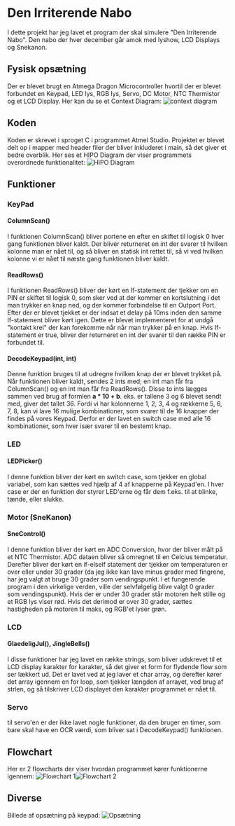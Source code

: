 # Den Irriterende Nabo

I dette projekt har jeg lavet et program der skal simulere "Den Irriterende Nabo". Den nabo der hver december går amok med lyshow, LCD Displays og Snekanon. 


## Fysisk opsætning
 Der er blevet brugt en Atmega Dragon Microcontroller hvortil der er blevet forbundet en Keypad, LED lys, RGB lys, Servo, DC Motor, NTC Thermistor og et LCD Display.
Her kan du se et Context Diagram:
![context diagram](https://i.imgur.com/D1AMYHT.png) 


## Koden

Koden er skrevet i sproget C i programmet Atmel Studio. Projektet er blevet delt op i mapper med header filer der bliver inkluderet i main, så det giver et bedre overblik. 
Her ses et HIPO Diagram der viser programmets overordnede funktionalitet:
![HIPO Diagram](https://i.imgur.com/uFw5vwj.png)

## Funktioner 
### KeyPad
#### ColumnScan()

I funktionen ColumnScan() bliver portene en efter en skiftet til logisk 0 hver gang funktionen bliver kaldt. Der bliver returneret en int der svarer til hvilken kolonne man er nået til, og så bliver en statisk int rettet til, så vi ved hvilken kolonne vi er nået til næste gang funktionen bliver kaldt.

#### ReadRows()

I funktionen ReadRows() bliver der kørt en If-statement der tjekker om en PIN er skiftet til logisk 0, som sker ved at der kommer en kortslutning i det man trykker en knap ned, og der kommer forbindelse til en Outport Port. Efter der er blevet tjekket er der indsat et delay på 10ms inden den samme If-statement bliver kørt igen. Dette er blevet implementeret for at undgå "kontakt krel" der kan forekomme når når man trykker på en knap. Hvis If-statement er true, bliver der returneret en int der svarer til den række PIN er forbundet til.

#### DecodeKeypad(int, int)
Denne funktion bruges til at udregne hvilken knap der er blevet trykket på. Når funktionen bliver kaldt, sendes 2 ints med; en int man får fra ColumnScan() og en int man får fra ReadRows(). Disse to ints lægges sammen ved brug af formlen **a * 10 + b**. eks. er tallene 3 og 6 blevet sendt med, giver det tallet 36. Fordi vi har kolonnerne 1, 2, 3, 4 og rækkerne 5, 6, 7, 8, kan vi lave 16 mulige kombinationer, som svarer til de 16 knapper der findes på vores Keypad. Derfor er der lavet en switch case med alle 16 kombinationer, som hver især svarer til en bestemt knap. 

### LED
#### LEDPicker()
I denne funktion bliver der kørt en switch case, som tjekker en global variabel, som kan sættes ved hjælp af 4 af knapperne på Keypad'en. I hver case er der en funktion der styrer LED'erne og får dem f.eks. til at blinke, tænde, eller slukke. 

### Motor (SneKanon)
#### SneControl()
I denne funktion bliver der kørt en ADC Conversion, hvor der bliver målt på et NTC Thermistor. ADC dataen bliver så omregnet til en Celcius temperatur. Derefter bliver der kørt en if-elseif statement der tjekker om temperaturen er over eller under 30 grader (da jeg ikke kan lave minus grader med fingrene, har jeg valgt at bruge 30 grader som vendingspunkt. I et fungerende program i den virkelige verden, ville der selvfølgelig blive valgt 0 grader som vendingspunkt).
Hvis der er under 30 grader står motoren helt stille og et RGB lys viser rød. Hvis det derimod er over 30 grader, sættes hastigheden på motoren til maks, og RGB'et lyser grøn. 

### LCD
#### GlaedeligJul(), JingleBells()
I disse funktioner har jeg lavet en række strings, som bliver udskrevet til et LCD display karakter for karakter, så det giver et form for flydende flow som ser lækkert ud. Det er lavet ved at jeg laver et char array, og derefter kører det array igennem en for loop, som tjekker længden af arrayet, ved brug af strlen, og så tilskriver LCD displayet den karakter programmet er nået til.

### Servo
til servo'en er der ikke lavet nogle funktioner, da den bruger en timer, som bare skal have en OCR værdi, som bliver sat i DecodeKeypad() funktionen.

## Flowchart
Her er 2 flowcharts der viser hvordan programmet kører funktionerne igennem:
![Flowchart 1](https://i.imgur.com/51AvQzf.png)![Flowchart 2](https://i.imgur.com/7A39hgw.png)

## Diverse
Billede af opsætning på keypad: 
![Opsætning](https://i.imgur.com/E1TJ49v.jpg)

